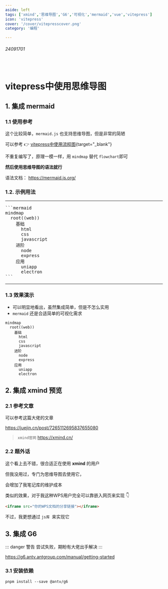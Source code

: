 ```yaml
---
aside: left
tags: ['xmind','思维导图','G6','可视化','mermaid','vue','vitepress']
icon: 'vitepress'
cover: '/cover/vitepresscover.png'
category: '编程'

---
```

 
###### 24091701
 
<br/>
 
# vitepress中使用思维导图


## 1. 集成 mermaid 

### 1.1 使用参考

这个比较简单，`mermaid.js` 也支持思维导图，但是非常的简陋  

可以参考 👉 [vitepress中使用流程图](./24090601%20Vitepress中使用流程图.md){target="_blank"}

不重复编写了，原理一模一样，用 `mindmap` 替代 `flowchart`即可

**然后使用思维导图的语法就行**  

语法文档： https://mermaid.js.org/

### 1.2. 示例用法

--- 

<pre>
```mermaid
mindmap
  root((web))
    基础
      html
      css
      javascript
    进阶
      node
      express
    应用
      uniapp
      electron
```
</pre>

--- 

### 1.3 效果演示

- 可以明显地看出，虽然集成简单，但是不怎么实用
- `mermaid` 还是合适简单的可视化需求

```mermaid
mindmap
  root((web))
    基础
      html
      css
      javascript
    进阶
      node
      express
    应用
      uniapp
      electron
```

## 2. 集成 xmind 预览

### 2.1 参考文章

可以参考这篇大佬的文章

https://juejin.cn/post/7265112695837655080

> `xmind官网` https://xmind.cn/

### 2.2 题外话

这个看上去不错，很合适正在使用 **xmind** 的用户  

但我没用过，专门为思维导图去使用它，  

会增加了我笔记库的维护成本  

类似的效果，对于我这种WPS用户完全可以靠嵌入网页来实现 👇  

```html
<iframe src="你的WPS文档的分享链接"></iframe>
```
不过，我更想通过 `js库 `来实现它 



## 3. 集成 G6   

::: danger <Badge type='warning'>警告</Badge>
尝试失败，期盼有大佬出手解决
:::

https://g6.antv.antgroup.com/manual/getting-started

### 3.1 安装依赖

```shell
pnpm install --save @antv/g6 
```



